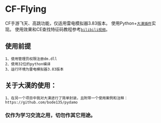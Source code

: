 # CF-Flying
CF手游飞天、高跳功能，仅适用雷电模拟器3.83版本。
    使用Python+[`大漠插件`](https://github.com/bode135/pydamo "跳转到pydamo项目")实现。
    使用效果和CE查找特征码教程参考[`bilibili视频`](https://www.bilibili.com/video/BV1M741127Bi "跳转到bilibili视频")。

## 使用前提
    1、使用管理员权限注册dm.dll
    2、使用32位的python编译
    3、运行环境为雷电模拟器3.83版本

## 关于大漠的使用：
    1、在另一个项目中我对大漠进行了简单封装，且附带一个使用案例和注释：https://github.com/bode135/pydamo
### 仅作为学习交流之用，切勿作其它用途。
